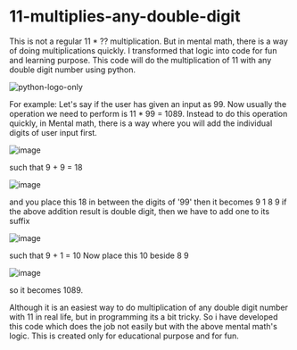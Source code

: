 # 11-multiplies-any-double-digit
This is not a regular 11 * ?? multiplication. But in mental math, there is a way of doing multiplications quickly. I transformed that logic into code for fun and learning purpose. This code will do the multiplication of 11 with any double digit number using python.

![python-logo-only](https://github.com/user-attachments/assets/7fd53589-a01f-4f2c-bfd7-eba06d7e8a29)


For example:
Let's say if the user has given an input as 99. Now usually the operation we need to perform is 11 * 99 = 1089. 
Instead to do this operation quickly, in Mental math, there is a way where you will add the individual digits of user input first.

![image](https://github.com/user-attachments/assets/c8b89165-4bd1-43cb-991c-4529405e5a5d)


such that 9 + 9 = 18

![image](https://github.com/user-attachments/assets/9a863cb5-0b90-4524-8dfc-5f2713f208a5)


and you place this 18 in between the digits of '99'
then it becomes 9 1 8 9
if the above addition result is double digit, then we have to add one to its suffix

![image](https://github.com/user-attachments/assets/52c09d85-ad41-4826-ab19-f839f314f062)


such that 9 + 1 = 10
Now place this 10 beside 8 9

![image](https://github.com/user-attachments/assets/7e2ff774-633f-4c71-87e5-0776f582f301)


so it becomes 1089. 

Although it is an easiest way to do multiplication of any double digit number with 11 in real life, but in programming its a bit tricky.
So i have developed this code which does the job not easily but with the above mental math's logic. This is created only for educational purpose and for fun.
